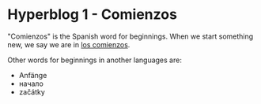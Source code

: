 # Hyperblog 1 - Comienzos
"Comienzos" is the Spanish word for beginnings. When we start something new, we say we are in [los comienzos](https://goo.gl/maps/rvxQnVdSn4bJ3A427 "los comienzos").

Other words for beginnings in another languages are:
- Anfänge
- начало
- začátky
